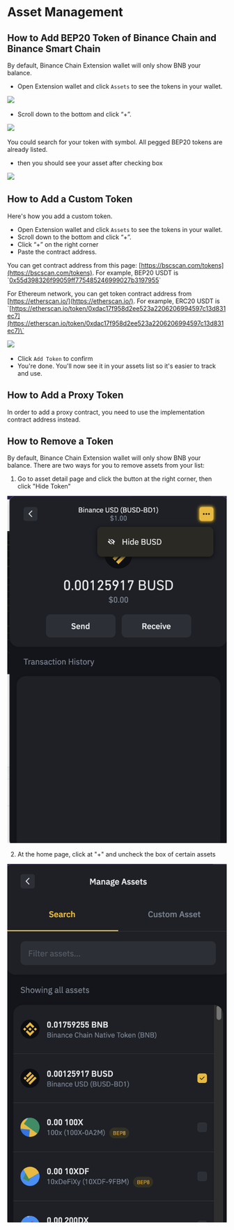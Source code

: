 # Asset Management

## How to Add BEP20 Token of Binance Chain and Binance Smart Chain

By default, Binance Chain Extension wallet will only show BNB your balance.

* Open Extension wallet and click `Assets` to see the tokens in your wallet.

![](https://community.binance.org/assets/uploads/files/1609816535105-3d0d47a9-19d5-4819-865c-02fdea089a20-image.png)

* Scroll down to the bottom and click “+”.

![](https://community.binance.org/assets/uploads/files/1609816575393-7754a8bd-f756-4931-bedb-a3c1a61ca3df-image.png)

You could search for your token with symbol. All pegged BEP20 tokens are already listed.

* then you should see your asset after checking box

![](https://community.binance.org/assets/uploads/files/1609816616678-60f1a87d-14f5-43f9-9b7c-bd3755611fea-image.png)

## How to Add a Custom Token 

Here's how you add a custom token.

* Open Extension wallet and click `Assets` to see the tokens in your wallet.
* Scroll down to the bottom and click “+”.
* Click “+” on the right corner 
* Paste the contract address. 

You can get contract address from this page:  [https://bscscan.com/tokens](https://bscscan.com/tokens).  For example, BEP20 USDT is \`[0x55d398326f99059ff775485246999027b3197955](https://bscscan.com/token/0x55d398326f99059ff775485246999027b3197955)\`

For Ethereum network, you can get token contract address from [https://etherscan.io/](https://etherscan.io/).  For example, ERC20 USDT is \`[https://etherscan.io/token/0xdac17f958d2ee523a2206206994597c13d831ec7](https://etherscan.io/token/0xdac17f958d2ee523a2206206994597c13d831ec7)\`



![](https://community.binance.org/assets/uploads/files/1609838881989-408b713b-0419-4e59-b552-a8c485a39d2c-image.png)

* Click `Add Token` to confirm
* You're done. You'll now see it in your assets list so it's easier to track and use.

## How to Add a Proxy Token

In order to add a proxy contract, you need to use the implementation contract address instead. 

## How to Remove a Token

By default, Binance Chain Extension wallet will only show BNB your balance. There are two ways for you to  remove assets from your list:

1. Go to asset detail page and click the button at the right corner, then click "Hide Token"

![](../.gitbook/assets/image%20%2865%29.png)

2. At the home page, click at "+" and uncheck the box of certain assets

![](../.gitbook/assets/image%20%2866%29.png)

